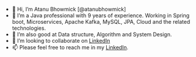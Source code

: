 - 👋 Hi, I’m Atanu Bhowmick [@atanubhowmick]
- 👀 I’m a Java professional with 9 years of experience. Working in Spring boot, Microservices, Apache Kafka, MySQL, JPA, Cloud and the related technologies.
- 🌱 I’m also good at Data structure, Algorithm and System Design. 
- 💞️ I’m looking to collaborate on [LinkedIn](https://www.linkedin.com/in/atanubhowmick)
- 📫 Please feel free to reach me in my [LinkedIn](https://www.linkedin.com/in/atanubhowmick).

<!---
atanubhowmick/atanubhowmick is a ✨ special ✨ repository because its `README.md` (this file) appears on your GitHub profile.
You can click the Preview link to take a look at your changes.
--->
